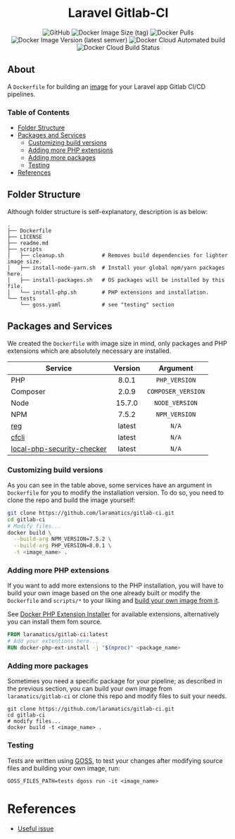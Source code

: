 <div align="center">

# Laravel Gitlab-CI

![GitHub](https://img.shields.io/github/license/laramatics/gitlab-ci)
![Docker Image Size (tag)](https://img.shields.io/docker/image-size/laramatics/gitlab-ci/latest)
![Docker Pulls](https://img.shields.io/docker/pulls/laramatics/gitlab-ci)
![Docker Image Version (latest semver)](https://img.shields.io/docker/v/laramatics/gitlab-ci)
![Docker Cloud Automated build](https://img.shields.io/docker/cloud/automated/laramatics/gitlab-ci)
![Docker Cloud Build Status](https://img.shields.io/docker/cloud/build/laramatics/gitlab-ci)

</div>

## About

A `Dockerfile` for building an [image](https://hub.docker.com/r/laramatics/gitlab-ci)
for your Laravel app Gitlab CI/CD pipelines.

### Table of Contents

- [Folder Structure](#folder-structure)
- [Packages and Services](#packages-and-services)
    - [Customizing build versions](#customizing-build-versions)
    - [Adding more PHP extensions](#adding-more-php-extensions)
    - [Adding more packages](#adding-more-packages)
    - [Testing](#testing)
- [References](#references)

## Folder Structure

Although folder structure is self-explanatory, description is as below:

```
.
├── Dockerfile
├── LICENSE
├── readme.md
├── scripts
│   ├── cleanup.sh            # Removes build dependencies for lighter image size.
│   ├── install-node-yarn.sh  # Install your global npm/yarn packages here.
│   ├── install-packages.sh   # OS packages will be installed by this file.
│   └── install-php.sh        # PHP extensions and installation.
└── tests
    └── goss.yaml             # see "testing" section
```

## Packages and Services

We created the `Dockerfile` with image size in mind, only packages and PHP extensions which are absolutely necessary
are installed.

|Service|Version|Argument|
|---|:---:|:---:|
|PHP|8.0.1|`PHP_VERSION`|
|Composer|2.0.9|`COMPOSER_VERSION`|
|Node|15.7.0|`NODE_VERSION`|
|NPM|7.5.2|`NPM_VERSION`|
|[reg](https://github.com/genuinetools/reg)|latest|`N/A`|
|[cfcli](https://github.com/danielpigott/cloudflare-cli)|latest|`N/A`|
|[local-php-security-checker](https://github.com/fabpot/local-php-security-checker)|latest|`N/A`|

### Customizing build versions

As you can see in the table above, some services have an argument in `Dockerfile` for you to modify the installation version.
To do so, you need to clone the repo and build the image yourself:

```bash
git clone https://github.com/laramatics/gitlab-ci.git
cd gitlab-ci
# Modify files...
docker build \
  --build-arg NPM_VERSION=7.5.2 \
  --build-arg PHP_VERSION=8.0.1 \
  -t <image_name> .
```

### Adding more PHP extensions

If you want to add more extensions to the PHP installation, you will have to build your own image based on the one
already built or modify the `Dockerfile` and `scripts/*` to your liking and [build your own image from it](#adding-more-packages).

See [Docker PHP Extension Installer](https://github.com/mlocati/docker-php-extension-installer)
for available extensions, alternatively you can install them fom source.

```dockerfile
FROM laramatics/gitlab-ci:latest
# Add your extentions here...
RUN docker-php-ext-install -j "$(nproc)" <package_name>
```

### Adding more packages

Sometimes you need a specific package for your pipeline; as described in the previous section, you can build your own
image from `laramatics/gitlab-ci` or clone this repo and modify files to suit your needs.

```shell
git clone https://github.com/laramatics/gitlab-ci.git
cd gitlab-ci
# modify files...
docker build -t <image_name> .
```

### Testing

Tests are written using [GOSS](https://github.com/aelsabbahy/goss/tree/master/extras/dcgoss), to test your changes after
modifying source files and building your own image, run:

```shell
GOSS_FILES_PATH=tests dgoss run -it <image_name>
```

# References

- [Useful issue](https://github.com/docker-library/php/issues/1049)